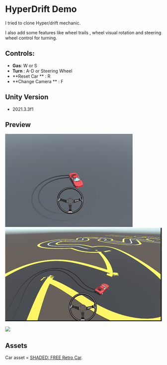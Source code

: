 # HyperDrift Demo
I tried to clone Hyper/drift mechanic.

I also add some features like wheel trails , wheel visual rotation  and steering wheel control for turning. 


## Controls:
- **Gas**: W or S
- **Turn** : A-D or Steering Wheel
- **Reset Car ** : R 
- **Change Camera ** : F



## Unity Version
- 2021.3.3f1


## Preview

<p >
  <img src="Media/HyperDrift1.png" width="410" >
  <img src="Media/HyperDrift2.png" height="300">

</p
<img src="Media/Drift.gif" >
<img src="Media/Drift.gif" width="980">

## Assets

Car asset = [SHADED: FREE Retro Car](https://assetstore.unity.com/packages/3d/vehicles/land/shaded-free-retro-car-179873).

